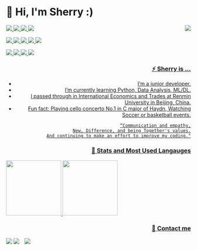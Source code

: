 # 👋 Hi, I'm Sherry :)
<p align="left">
  <a align="right" href="https://hits.seeyoufarm.com"><img align="right" src="https://hits.seeyoufarm.com/api/count/incr/badge.svg?url=https%3A%2F%2Fgithub.com%2Fsherrygelato%2Fhit-counter&count_bg=%2379C83D&title_bg=%23555555&icon=&icon_color=%237FEBB8&title=hits&edge_flat=false"/>
  <img src="https://img.shields.io/badge/Python-3776AB?style=flat-square&logo=Python&logoColor=white"/>
  <img src="https://img.shields.io/badge/MySQL-4479A1?style=flat-square&logo=Mysql&logoColor=white"/>
  <img src="https://img.shields.io/badge/Java-007396?style=flat-square&logo=Java&logoColor=white"/>
  <img src="https://img.shields.io/badge/JavaScript-F7DF1E?style=flat-square&logo=JavaScript&logoColor=white"/>
</p>
<p align="left">
  <img src="https://img.shields.io/badge/Spring Boot-64C931?style=flat-square&logo=Spring-Boot&logoColor=white"/>
  <img src="https://img.shields.io/badge/Node.js-339933?style=flat-square&logo=Node.js&logoColor=white"/>
  <img src="https://img.shields.io/badge/Flutter-02569B?style=flat-square&logo=Flutter&logoColor=white"/>
  <img src="https://img.shields.io/badge/Android-3DDC84?style=flat-square&logo=Android&logoColor=white"/>
  <img src="https://img.shields.io/badge/iOS-000000?style=flat-square&logo=iOS&logoColor=white"/>
</p>
<p align="left">
  <img src="https://img.shields.io/badge/AWS-FF9900?style=flat-square&logo=Amazon AWS&logoColor=white"/>
  <img src="https://img.shields.io/badge/Firebase-FFCA28?style=flat-square&logo=Firebase&logoColor=white"/>
  <img src="https://img.shields.io/badge/Visual Studio Code-007ACC?style=flat-square&logo=Visual Studio Code&logoColor=white"/>
  <img src="https://img.shields.io/badge/Git-F05032?style=flat-square&logo=Git&logoColor=white"/>
</p>

### ⚡ Sherry is ...
- I’m a junior developer.
- I’m currently learning Python, Data Analysis, ML/DL.
- I passed through in International Economics and Trades at Renmin University in Beijing, China.
- Fun fact: Playing cello concerto No.1 in C major of Haydn, Watching Soccer or basketball events.

```
“Communication and empathy,
New, Difference, and being Together's values.
And continuing to make an effort to improve my coding."
```

### 📌 Stats and Most Used Langauges
<div align=left>
  <img src="https://github-readme-stats.vercel.app/api?username=sherrygelato&theme=vue-dark&show_icons=true" height="150px">
  <img src="https://github-readme-stats.vercel.app/api/top-langs/?username=sherrygelato&langs_count=4&layout=compact&bg_color=045F5F&title_color=fff&text_color=fff&hide=jupyter%20notebook" height="150px">
</div>


### 💌 Contact me
<p>
  <a href="https://sherrygelato.tistory.com/" target="_blank"><img src="https://img.shields.io/badge/Blog-DD0B78?style=flat-square&logo=GitHub%20Sponsors&logoColor=white"/></a>
  <a href="mailto:sherrygelato.lab@gmail.com" target="_blank"><img src="https://img.shields.io/badge/sherrygelato.lab@gmail.com-EA4335?style=flat-square&logo=Gmail&logoColor=white"/></a>
  <a href="https://instagram.com/seeeeeui"><img src="http://img.shields.io/badge/-Instagram-white?style=flat-square&logo=Instagram&link=https://instagram.com/seeeeeui" style="height : auto; margin-left : 10px; margin-right : 10px;"/></a>
</p>
